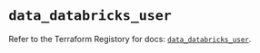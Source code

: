 # `data_databricks_user`

Refer to the Terraform Registory for docs: [`data_databricks_user`](https://registry.terraform.io/providers/databricks/databricks/1.21.0/docs/data-sources/user).
